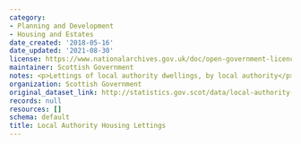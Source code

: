 ```yaml
---
category:
- Planning and Development
- Housing and Estates
date_created: '2018-05-16'
date_updated: '2021-08-30'
license: https://www.nationalarchives.gov.uk/doc/open-government-licence/version/3/
maintainer: Scottish Government
notes: <p>Lettings of local authority dwellings, by local authority</p>
organization: Scottish Government
original_dataset_link: http://statistics.gov.scot/data/local-authority-housing-lettings
records: null
resources: []
schema: default
title: Local Authority Housing Lettings
---
```

